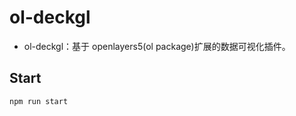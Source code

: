 # ol-deckgl

* ol-deckgl：基于 openlayers5(ol package)扩展的数据可视化插件。

## Start

```bash
npm run start
```
